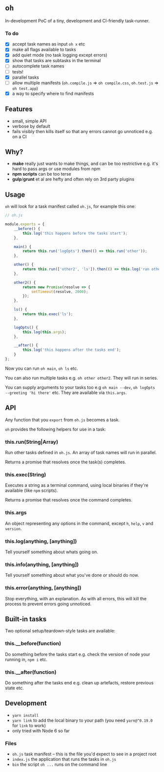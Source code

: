 # `oh`

In-development PoC of a tiny, development and CI-friendly task-runner.

### To do
- [x] accept task names as input `oh x` etc
- [x] make all flags available to tasks
- [x] add quiet mode (no task logging except errors)
- [x] show that tasks are subtasks in the terminal
- [ ] autocomplete task names
- [ ] tests!
- [x] parallel tasks
- [ ] allow multiple manifests (`oh.compile.js` => `oh compile.css`, `oh.test.js` => `oh test.app`)
- [x] a way to specify where to find manifests

## Features

- small, simple API
- verbose by default
- fails visibly then kills itself so that any errors cannot go unnoticed e.g. on a CI

## Why?

- **make** really just wants to make things, and can be too restrictive e.g. it's hard to pass args or use modules from npm
- **npm scripts** can be too terse
- **gulp**/**grunt** et al are hefty and often rely on 3rd party plugins

## Usage
`oh` will look for a task manifest called `oh.js`, for example this one:

```javascript
// oh.js

module.exports = {
    __before() {
        this.log('this happens before the tasks start');
    },

    main() {
        return this.run('logOpts').then(() => this.run('other'));
    },

    other() {
        return this.run(['other2', 'ls']).then(() => this.log('ran others'));
    },

    other2() {
        return new Promise(resolve => {
            setTimeout(resolve, 2000);
        });
    },

    ls() {
        return this.exec('ls');
    },

    logOpts() {
        this.log(this.args);
    },

    __after() {
        this.log('this happens after the tasks end');
    }
};

```
Now you can run `oh main`, `oh ls` etc.

You can also run multiple tasks e.g. `oh other other2`. They will run in series.

You can supply arguments to your tasks too e.g `oh main --dev`, `oh logOpts --greeting 'hi there'` etc. They are available via `this.args`.

## API
Any function that you `export` from `oh.js` becomes a task.

`oh` provides the following helpers for use in a task:

### this.run(String|Array)
Run other tasks defined in `oh.js`. An array of task names will run in parallel.

Returns a promise that resolves once the task(s) completes.

### this.exec(String)
Executes a string as a terminal command, using local binaries if they're available (like `npm` scripts).

Returns a promise that resolves once the command completes.

### this.args
An object representing any options in the command, except `h`, `help`, `v` and `version`.

### this.log(anything, [anything])
Tell yourself something about whats going on.

### this.info(anything, [anything])
Tell yourself something about what you've done or should do now.

### this.error(anything, [anything])
Stop everything, with an explanation. As with all errors, this will kill the process to prevent errors going unnoticed.

## Built-in tasks

Two optional setup/teardown-style tasks are available:

### this.__before(function)
Do something before the tasks start e.g. check the version of node your running in, `npm i` etc.

### this.__after(function)
Do something after the tasks end e.g. clean up artefacts, restore previous state etc.


## Development
- `yarn install`
- `yarn link` to add the local binary to your path (you need `yarn@^0.19.0` for `link` to work)
- only tried with Node 6 so far

### Files
- `oh.js` task manifest – this is the file you'd expect to see in a project root
- `index.js` the application that runs the tasks in `oh.js`
- `bin` the script `oh ...` runs on the command line
